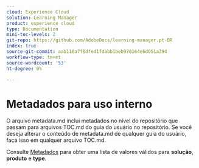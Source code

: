 ```yaml
---
cloud: Experience Cloud
solution: Learning Manager
product: experience cloud
type: Documentation
mini-toc-levels: 2
git-repo: https://github.com/AdobeDocs/learning-manager.pt-BR
index: true
source-git-commit: aab110a7f8dfed1fdabb1beb978164e6d051a394
workflow-type: tm+mt
source-wordcount: '53'
ht-degree: 0%

---
```



# Metadados para uso interno

O arquivo metadata.md inclui metadados no nível do repositório que passam para arquivos TOC.md do guia do usuário no repositório. Se você deseja alterar o conteúdo de metadata.md de qualquer guia do usuário, faça isso em qualquer arquivo TOC.md.

Consulte [Metadados](https://experienceleague.adobe.com/docs/authoring-guide-exl/using/editing/user-guide-setup/metadata.html) para obter uma lista de valores válidos para **solução**, **produto** e **type**.
